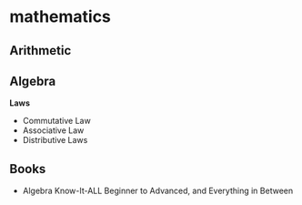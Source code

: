 # mathematics

## Arithmetic

## Algebra

**Laws**

- Commutative Law
- Associative Law
- Distributive Laws


## Books

- Algebra Know-It-ALL Beginner to Advanced, and Everything in Between
